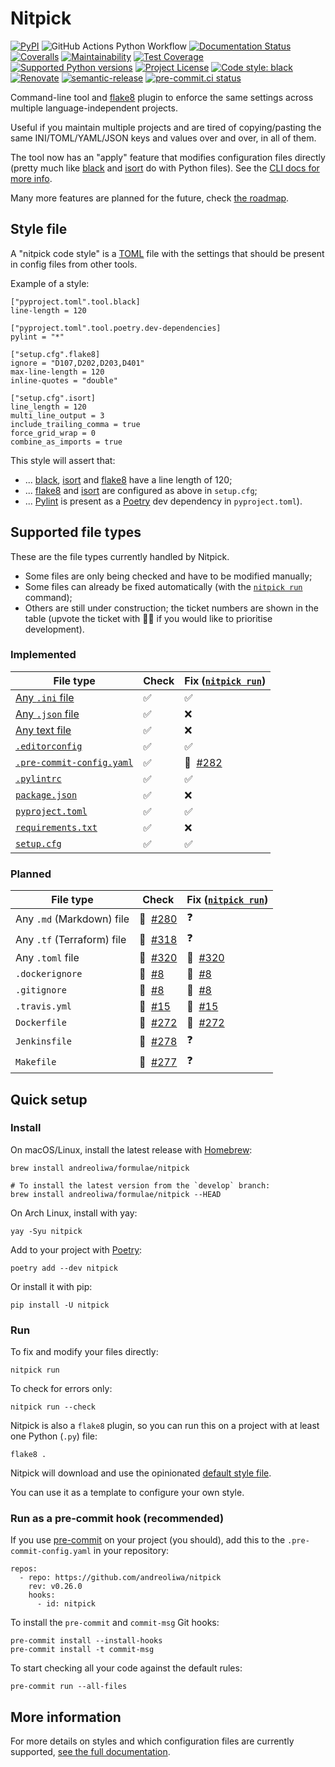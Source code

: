# Nitpick

[![PyPI](https://img.shields.io/pypi/v/nitpick.svg)](https://pypi.org/project/nitpick)
![GitHub Actions Python Workflow](https://github.com/andreoliwa/nitpick/workflows/Python/badge.svg)
[![Documentation Status](https://readthedocs.org/projects/nitpick/badge/?version=latest)](https://nitpick.rtfd.io/en/latest/?badge=latest)
[![Coveralls](https://coveralls.io/repos/github/andreoliwa/nitpick/badge.svg)](https://coveralls.io/github/andreoliwa/nitpick)
[![Maintainability](https://api.codeclimate.com/v1/badges/61e0cdc48e24e76a0460/maintainability)](https://codeclimate.com/github/andreoliwa/nitpick)
[![Test Coverage](https://api.codeclimate.com/v1/badges/61e0cdc48e24e76a0460/test_coverage)](https://codeclimate.com/github/andreoliwa/nitpick)
[![Supported Python versions](https://img.shields.io/pypi/pyversions/nitpick.svg)](https://pypi.org/project/nitpick/)
[![Project License](https://img.shields.io/pypi/l/nitpick.svg)](https://pypi.org/project/nitpick/)
[![Code style: black](https://img.shields.io/badge/code%20style-black-000000.svg)](https://github.com/psf/black)
[![Renovate](https://img.shields.io/badge/renovate-enabled-brightgreen.svg)](https://renovatebot.com/)
[![semantic-release](https://img.shields.io/badge/%20%20%F0%9F%93%A6%F0%9F%9A%80-semantic--release-e10079.svg)](https://github.com/semantic-release/semantic-release)
[![pre-commit.ci status](https://results.pre-commit.ci/badge/github/andreoliwa/nitpick/develop.svg)](https://results.pre-commit.ci/latest/github/andreoliwa/nitpick/develop)

Command-line tool and [flake8](https://github.com/PyCQA/flake8) plugin to enforce the same settings across multiple language-independent projects.

Useful if you maintain multiple projects and are tired of copying/pasting the same INI/TOML/YAML/JSON keys and values over and over, in all of them.

The tool now has an "apply" feature that modifies configuration files directly (pretty much like [black](https://github.com/psf/black) and [isort](https://github.com/PyCQA/isort) do with Python files).
See the [CLI docs for more info](https://nitpick.rtfd.io/en/latest/cli.html).

Many more features are planned for the future, check [the roadmap](https://github.com/andreoliwa/nitpick/projects/1).

## Style file

A "nitpick code style" is a [TOML](https://github.com/toml-lang/toml) file with the settings that should be present in config files from other tools.

Example of a style:

```
["pyproject.toml".tool.black]
line-length = 120

["pyproject.toml".tool.poetry.dev-dependencies]
pylint = "*"

["setup.cfg".flake8]
ignore = "D107,D202,D203,D401"
max-line-length = 120
inline-quotes = "double"

["setup.cfg".isort]
line_length = 120
multi_line_output = 3
include_trailing_comma = true
force_grid_wrap = 0
combine_as_imports = true
```

This style will assert that:

- ... [black](https://github.com/psf/black), [isort](https://github.com/PyCQA/isort) and [flake8](https://github.com/PyCQA/flake8) have a line length of 120;
- ... [flake8](https://github.com/PyCQA/flake8) and [isort](https://github.com/PyCQA/isort) are configured as above in `setup.cfg`;
- ... [Pylint](https://www.pylint.org) is present as a [Poetry](https://github.com/python-poetry/poetry) dev dependency in `pyproject.toml`).

## Supported file types

These are the file types currently handled by Nitpick.

- Some files are only being checked and have to be modified manually;
- Some files can already be fixed automatically (with the [`nitpick run`](#run) command);
- Others are still under construction; the ticket numbers are shown in the table (upvote the ticket with 👍🏻 if you would like to prioritise development).

### Implemented

| File type                                                                                          | Check | Fix ([`nitpick run`](#run))                                            |
| -------------------------------------------------------------------------------------------------- | ----- | ---------------------------------------------------------------------- |
| [Any `.ini` file](https://nitpick.rtfd.io/en/latest/plugins.html#ini-files)                        | ✅    | ✅                                                                     |
| [Any `.json` file](https://nitpick.rtfd.io/en/latest/plugins.html#json-files)                      | ✅    | ❌                                                                     |
| [Any text file](https://nitpick.rtfd.io/en/latest/plugins.html#text-files)                         | ✅    | ❌                                                                     |
| [`.editorconfig`](https://nitpick.rtfd.io/en/latest/examples.html#example-editorconfig)            | ✅    | ✅                                                                     |
| [`.pre-commit-config.yaml`](https://nitpick.rtfd.io/en/latest/plugins.html#pre-commit-config-yaml) | ✅    | 🚧&nbsp;&nbsp;[#282](https://github.com/andreoliwa/nitpick/issues/282) |
| [`.pylintrc`](https://nitpick.rtfd.io/en/latest/plugins.html#ini-files)                            | ✅    | ✅                                                                     |
| [`package.json`](https://nitpick.rtfd.io/en/latest/examples.html#example-package-json)             | ✅    | ❌                                                                     |
| [`pyproject.toml`](https://nitpick.rtfd.io/en/latest/plugins.html#pyproject-toml)                  | ✅    | ✅                                                                     |
| [`requirements.txt`](https://nitpick.rtfd.io/en/latest/plugins.html#text-files)                    | ✅    | ❌                                                                     |
| [`setup.cfg`](https://nitpick.rtfd.io/en/latest/plugins.html#ini-files)                            | ✅    | ✅                                                                     |

### Planned

| File type                  | Check                                                                  | Fix ([`nitpick run`](#run))                                            |
| -------------------------- | ---------------------------------------------------------------------- | ---------------------------------------------------------------------- |
| Any `.md` (Markdown) file  | 🚧&nbsp;&nbsp;[#280](https://github.com/andreoliwa/nitpick/issues/280) | ❓                                                                     |
| Any `.tf` (Terraform) file | 🚧&nbsp;&nbsp;[#318](https://github.com/andreoliwa/nitpick/issues/318) | ❓                                                                     |
| Any `.toml` file           | 🚧&nbsp;&nbsp;[#320](https://github.com/andreoliwa/nitpick/issues/320) | 🚧&nbsp;&nbsp;[#320](https://github.com/andreoliwa/nitpick/issues/320) |
| `.dockerignore`            | 🚧&nbsp;&nbsp;[#8](https://github.com/andreoliwa/nitpick/issues/8)     | 🚧&nbsp;&nbsp;[#8](https://github.com/andreoliwa/nitpick/issues/8)     |
| `.gitignore`               | 🚧&nbsp;&nbsp;[#8](https://github.com/andreoliwa/nitpick/issues/8)     | 🚧&nbsp;&nbsp;[#8](https://github.com/andreoliwa/nitpick/issues/8)     |
| `.travis.yml`              | 🚧&nbsp;&nbsp;[#15](https://github.com/andreoliwa/nitpick/issues/15)   | 🚧&nbsp;&nbsp;[#15](https://github.com/andreoliwa/nitpick/issues/15)   |
| `Dockerfile`               | 🚧&nbsp;&nbsp;[#272](https://github.com/andreoliwa/nitpick/issues/272) | 🚧&nbsp;&nbsp;[#272](https://github.com/andreoliwa/nitpick/issues/272) |
| `Jenkinsfile`              | 🚧&nbsp;&nbsp;[#278](https://github.com/andreoliwa/nitpick/issues/278) | ❓                                                                     |
| `Makefile`                 | 🚧&nbsp;&nbsp;[#277](https://github.com/andreoliwa/nitpick/issues/277) | ❓                                                                     |

## Quick setup

### Install

On macOS/Linux, install the latest release with [Homebrew](https://github.com/Homebrew/brew):

    brew install andreoliwa/formulae/nitpick

    # To install the latest version from the `develop` branch:
    brew install andreoliwa/formulae/nitpick --HEAD

On Arch Linux, install with yay:

    yay -Syu nitpick

Add to your project with [Poetry](https://github.com/python-poetry/poetry):

    poetry add --dev nitpick

Or install it with pip:

    pip install -U nitpick

### Run

To fix and modify your files directly:

    nitpick run

To check for errors only:

    nitpick run --check

Nitpick is also a `flake8` plugin, so you can run this on a project with at least one Python (`.py`) file:

    flake8 .

Nitpick will download and use the opinionated [default style file](https://raw.githubusercontent.com/andreoliwa/nitpick/v0.26.0/nitpick-style.toml).

You can use it as a template to configure your own style.

### Run as a pre-commit hook (recommended)

If you use [pre-commit](https://pre-commit.com/) on your project (you should), add this to the `.pre-commit-config.yaml` in your repository:

    repos:
      - repo: https://github.com/andreoliwa/nitpick
        rev: v0.26.0
        hooks:
          - id: nitpick

To install the `pre-commit` and `commit-msg` Git hooks:

    pre-commit install --install-hooks
    pre-commit install -t commit-msg

To start checking all your code against the default rules:

    pre-commit run --all-files

## More information

For more details on styles and which configuration files are currently supported, [see the full documentation](https://nitpick.rtfd.io/).
